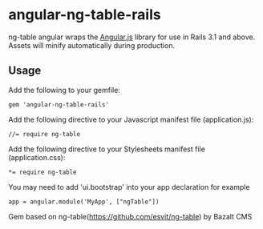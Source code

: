 # angular-ng-table-rails

ng-table angular wraps the [Angular.js](https://github.com/esvit/ng-table) library for use in Rails 3.1 and above. Assets will minify automatically during production.

## Usage

Add the following to your gemfile:

    gem 'angular-ng-table-rails'

Add the following directive to your Javascript manifest file (application.js):

    //= require ng-table
    
Add the following directive to your Stylesheets manifest file (application.css):

    *= require ng-table

    
You may need to add 'ui.bootstrap' into your app declaration for example

    app = angular.module('MyApp', ["ngTable"])

Gem based on ng-table(https://github.com/esvit/ng-table) by Bazalt CMS

